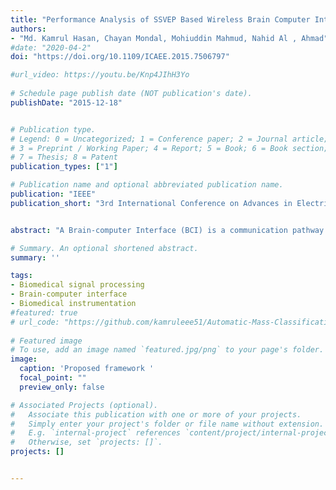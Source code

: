 ```yaml
---
title: "Performance Analysis of SSVEP Based Wireless Brain Computer Interface for Wet and Dry Electrode"
authors:
- "Md. Kamrul Hasan, Chayan Mondal, Mohiuddin Mahmud, Nahid Al , Ahmad"
#date: "2020-04-2"
doi: "https://doi.org/10.1109/ICAEE.2015.7506797"

#url_video: https://youtu.be/Knp4JIhH3Yo
  
# Schedule page publish date (NOT publication's date).
publishDate: "2015-12-18"


# Publication type.
# Legend: 0 = Uncategorized; 1 = Conference paper; 2 = Journal article;
# 3 = Preprint / Working Paper; 4 = Report; 5 = Book; 6 = Book section;
# 7 = Thesis; 8 = Patent
publication_types: ["1"]

# Publication name and optional abbreviated publication name.
publication: "IEEE"
publication_short: "3rd International Conference on Advances in Electrical Engineering (ICAEE)"


abstract: "A Brain-computer Interface (BCI) is a communication pathway to provide ease to the users for interacting with the outside surroundings after translating brain signals into machine commands. The modern Steady-state Visual Evoked Potential (SSVEP) based Electroencephalographic (EEG) signals has become the most sophisticated methodology for a BCI paradigms. So, the perfection of SSVEP signal make the perfection of the BCI paradigm. The use of gel based wet electrode for the extraction of EEG signal is too much noisy and unpredictable for long time measurement which degrades the quality of SSVEP signal in a consequence degrades the performance of modern BCI paradigm. In our research, we are trying to solve this degradation of the quality of SSVEP signal. To accomplish this goal, a typical wireless BCIs using dry electrode is proposed for long term application without sacrificing Information Transfer Rate (ITR), Signal to Noise Ratio (SNR). After extracting SSVEP signal using dry electrode, Analog to Digital Conversion (ADC) is proceeded for the wireless transmission for remote BCI paradigms. Finally, after receiving this signal any BCI paradigms can be operated with high degree of accuracy."

# Summary. An optional shortened abstract.
summary: ''

tags:
- Biomedical signal processing 
- Brain-computer interface 
- Biomedical instrumentation 
#featured: true
# url_code: "https://github.com/kamruleee51/Automatic-Mass-Classification-in-Breast"
  
# Featured image
# To use, add an image named `featured.jpg/png` to your page's folder.
image:
  caption: 'Proposed framework '
  focal_point: ""
  preview_only: false

# Associated Projects (optional).
#   Associate this publication with one or more of your projects.
#   Simply enter your project's folder or file name without extension.
#   E.g. `internal-project` references `content/project/internal-project/index.md`.
#   Otherwise, set `projects: []`.
projects: []


---
```

